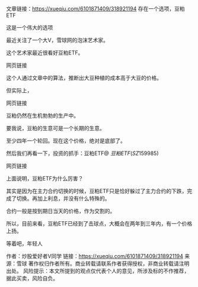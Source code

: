 文章链接：https://xueqiu.com/6101871409/318921194
存在一个选项，豆粕ETF

这是一个伟大的选项

最近关注了一个大V，雪球网的泡沫艺术家。

这个艺术家最近很看好豆粕ETF。

网页链接

这个人通过文章中的算法，推断出大豆种植的成本高于大豆的价格。

但实际上，

网页链接

豆粕仍然在生机勃勃的生产中。

要我说，豆粕的生意可是一个长期的生意。

至少四年一个轮回。现在这个价格，绝对是底部了。

然后我们再看一下，投资的抓手：豆粕ETF@ $豆粕ETF(SZ159985)$

网页链接

上面说明，豆粕ETF为什么厉害？

其实是因为在主力合约切换的时候，豆粕ETF只是恰好躲过了主力合约的下跌，完成了切换。再加上利息，并没有什么特殊的。

合约一般是按到期日当天的价格，作为交割的。

所以，目前来看，豆粕ETF已经到了击球点，大概会在两年到三年内，有一个价格上扬。

等着吧，年轻人



作者：炒股爱好者V同学
链接：https://xueqiu.com/6101871409/318921194
来源：雪球
著作权归作者所有。商业转载请联系作者获得授权，非商业转载请注明出处。
风险提示：本文所提到的观点仅代表个人的意见，所涉及标的不作推荐，据此买卖，风险自负。
